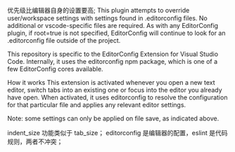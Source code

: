 优先级比编辑器自身的设置要高;
This plugin attempts to override user/workspace settings with settings found in .editorconfig files. No additional or vscode-specific files are required. As with any EditorConfig plugin, if root=true is not specified, EditorConfig will continue to look for an .editorconfig file outside of the project.

This repository is specific to the EditorConfig Extension for Visual Studio Code. Internally, it uses the editorconfig npm package, which is one of a few EditorConfig cores available.

How it works
This extension is activated whenever you open a new text editor, switch tabs into an existing one or focus into the editor you already have open. When activated, it uses editorconfig to resolve the configuration for that particular file and applies any relevant editor settings.

Note: some settings can only be applied on file save, as indicated above.


indent_size 功能类似于 tab_size；
editorconfig 是编辑器的配置，eslint 是代码规则，两者不冲突；